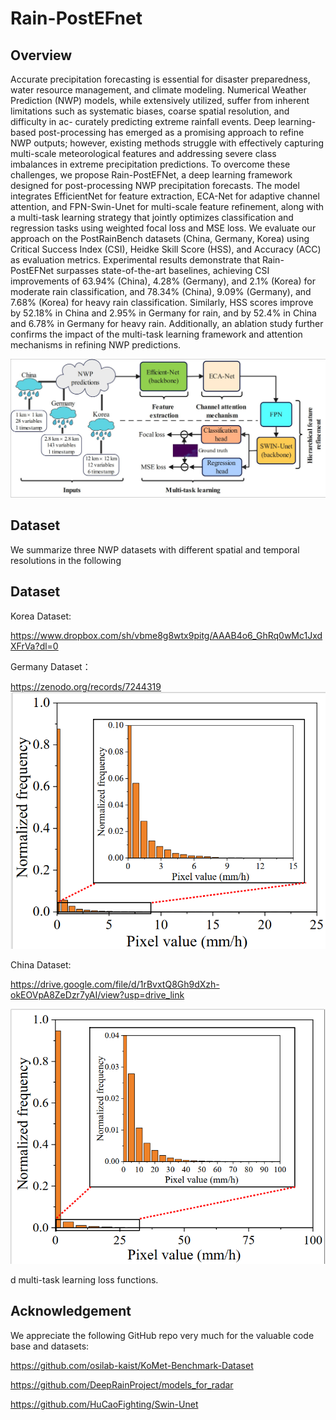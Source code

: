 # Rain-PostEFnet

 

## Overview

Accurate precipitation forecasting is essential for
disaster preparedness, water resource management, and climate
modeling. Numerical Weather Prediction (NWP) models, while
extensively utilized, suffer from inherent limitations such as
systematic biases, coarse spatial resolution, and difficulty in ac-
curately predicting extreme rainfall events. Deep learning-based
post-processing has emerged as a promising approach to refine
NWP outputs; however, existing methods struggle with effectively
capturing multi-scale meteorological features and addressing
severe class imbalances in extreme precipitation predictions.
To overcome these challenges, we propose Rain-PostEFNet, a
deep learning framework designed for post-processing NWP
precipitation forecasts. The model integrates EfficientNet for
feature extraction, ECA-Net for adaptive channel attention, and
FPN-Swin-Unet for multi-scale feature refinement, along with a
multi-task learning strategy that jointly optimizes classification
and regression tasks using weighted focal loss and MSE loss. We
evaluate our approach on the PostRainBench datasets (China,
Germany, Korea) using Critical Success Index (CSI), Heidke
Skill Score (HSS), and Accuracy (ACC) as evaluation metrics.
Experimental results demonstrate that Rain-PostEFNet surpasses
state-of-the-art baselines, achieving CSI improvements of 63.94%
(China), 4.28% (Germany), and 2.1% (Korea) for moderate
rain classification, and 78.34% (China), 9.09% (Germany), and
7.68% (Korea) for heavy rain classification. Similarly, HSS scores
improve by 52.18% in China and 2.95% in Germany for rain,
and by 52.4% in China and 6.78% in Germany for heavy rain.
Additionally, an ablation study further confirms the impact of
the multi-task learning framework and attention mechanisms in
refining NWP predictions.

![Architecture](Figures/architecture.jpg)




## Dataset

We summarize three NWP datasets with different spatial and temporal resolutions in the following 


## Dataset

Korea Dataset:

https://www.dropbox.com/sh/vbme8g8wtx9pitg/AAAB4o6_GhRq0wMc1JxdXFrVa?dl=0

Germany Dataset：

https://zenodo.org/records/7244319
![Germany Data Distribution](Figures/Germany%20data%20distribution.png)

China Dataset:

https://drive.google.com/file/d/1rBvxtQ8Gh9dXzh-okEOVpA8ZeDzr7yAI/view?usp=drive_link

![China Data Distribution](Figures/china%20data%20distribution.png)

d multi-task learning loss functions.

## Acknowledgement

We appreciate the following GitHub repo very much for the valuable code base and datasets:

https://github.com/osilab-kaist/KoMet-Benchmark-Dataset

https://github.com/DeepRainProject/models_for_radar

https://github.com/HuCaoFighting/Swin-Unet
